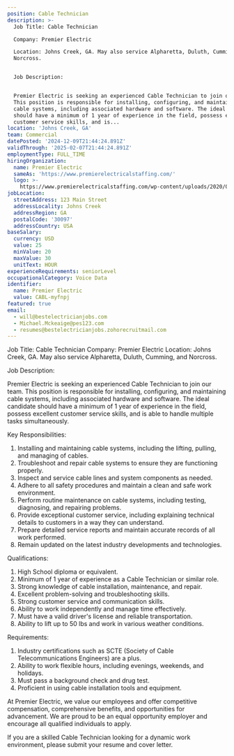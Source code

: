 ```yaml
---
position: Cable Technician
description: >-
  Job Title: Cable Technician

  Company: Premier Electric

  Location: Johns Creek, GA. May also service Alpharetta, Duluth, Cumming, and
  Norcross.


  Job Description:


  Premier Electric is seeking an experienced Cable Technician to join our team.
  This position is responsible for installing, configuring, and maintaining
  cable systems, including associated hardware and software. The ideal candidate
  should have a minimum of 1 year of experience in the field, possess excellent
  customer service skills, and is...
location: 'Johns Creek, GA'
team: Commercial
datePosted: '2024-12-09T21:44:24.891Z'
validThrough: '2025-02-07T21:44:24.891Z'
employmentType: FULL_TIME
hiringOrganization:
  name: Premier Electric
  sameAs: 'https://www.premierelectricalstaffing.com/'
  logo: >-
    https://www.premierelectricalstaffing.com/wp-content/uploads/2020/05/Premier-Electrical-Staffing-logo.png
jobLocation:
  streetAddress: 123 Main Street
  addressLocality: Johns Creek
  addressRegion: GA
  postalCode: '30097'
  addressCountry: USA
baseSalary:
  currency: USD
  value: 25
  minValue: 20
  maxValue: 30
  unitText: HOUR
experienceRequirements: seniorLevel
occupationalCategory: Voice Data
identifier:
  name: Premier Electric
  value: CABL-myfnpj
featured: true
email:
  - will@bestelectricianjobs.com
  - Michael.Mckeaige@pes123.com
  - resumes@bestelectricianjobs.zohorecruitmail.com
---
```




Job Title: Cable Technician
Company: Premier Electric
Location: Johns Creek, GA. May also service Alpharetta, Duluth, Cumming, and Norcross.

Job Description:

Premier Electric is seeking an experienced Cable Technician to join our team. This position is responsible for installing, configuring, and maintaining cable systems, including associated hardware and software. The ideal candidate should have a minimum of 1 year of experience in the field, possess excellent customer service skills, and is able to handle multiple tasks simultaneously.

Key Responsibilities:

1. Installing and maintaining cable systems, including the lifting, pulling, and managing of cables.
2. Troubleshoot and repair cable systems to ensure they are functioning properly.
3. Inspect and service cable lines and system components as needed.
4. Adhere to all safety procedures and maintain a clean and safe work environment.
5. Perform routine maintenance on cable systems, including testing, diagnosing, and repairing problems.
6. Provide exceptional customer service, including explaining technical details to customers in a way they can understand.
7. Prepare detailed service reports and maintain accurate records of all work performed.
8. Remain updated on the latest industry developments and technologies.

Qualifications:

1. High School diploma or equivalent.
2. Minimum of 1 year of experience as a Cable Technician or similar role.
3. Strong knowledge of cable installation, maintenance, and repair.
4. Excellent problem-solving and troubleshooting skills.
5. Strong customer service and communication skills.
6. Ability to work independently and manage time effectively.
7. Must have a valid driver's license and reliable transportation.
8. Ability to lift up to 50 lbs and work in various weather conditions.

Requirements:

1. Industry certifications such as SCTE (Society of Cable Telecommunications Engineers) are a plus.
2. Ability to work flexible hours, including evenings, weekends, and holidays.
3. Must pass a background check and drug test.
4. Proficient in using cable installation tools and equipment.

At Premier Electric, we value our employees and offer competitive compensation, comprehensive benefits, and opportunities for advancement. We are proud to be an equal opportunity employer and encourage all qualified individuals to apply. 

If you are a skilled Cable Technician looking for a dynamic work environment, please submit your resume and cover letter.